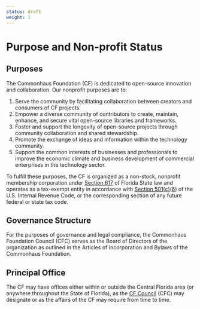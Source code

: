 ```yaml
---
status: draft
weight: 1
---
```

# Purpose and Non-profit Status

## Purposes

The Commonhaus Foundation (CF) is dedicated to open-source innovation and collaboration. Our nonprofit purposes are to:

1. Serve the community by facilitating collaboration between creators and consumers of CF projects.
2. Empower a diverse community of contributors to create, maintain, enhance, and secure vital open-source libraries and frameworks.
3. Foster and support the longevity of open-source projects through community collaboration and shared stewardship.
4. Promote the exchange of ideas and information within the technology community.
5. Support the common interests of businesses and professionals to improve the economic climate and business development of commercial enterprises in the technology sector.

To fulfill these purposes, the CF is organized as a non-stock, nonprofit membership corporation under [Section 617][fla-nfp] of Florida State law and operates as a tax-exempt entity in accordance with [Section 501(c)(6)][irc-501c6] of the U.S. Internal Revenue Code, or the corresponding section of any future federal or state tax code.

[fla-nfp]: https://www.flsenate.gov/Laws/Statutes/2022/Chapter617
[irc-501c6]: https://www.irs.gov/charities-non-profits/other-non-profits/business-leagues

## Governance Structure

For the purposes of governance and legal compliance, the Commonhaus Foundation Council (CFC) serves as the Board of Directors of the organization as outlined in the Articles of Incorporation and Bylaws of the Commonhaus Foundation.

## Principal Office

The CF may have offices either within or outside the Central Florida area (or anywhere throughout the State of Florida), as the [CF Council][cfc] (CFC) may designate or as the affairs of the CF may require from time to time.

[cfc]: ./3-cf-council.md
